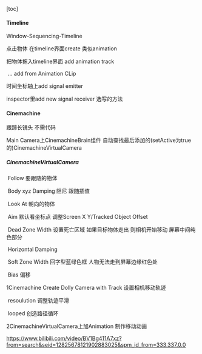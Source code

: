 [toc]

#### Timeline

Window-Sequencing-Timeline

点击物体 在timeline界面create 类似animation

把物体拖入timeline界面 add animation track

​	... add from Animation CLip



时间坐标轴上add signal emitter

 inspector里add new signal receiver 选写的方法

#### Cinemachine

跟踪长镜头 不需代码

Main Camera上CinemachineBrain组件 自动查找最后添加的(setActive为true的)CinemachineVirtualCamera

##### 	CinemachineVirtualCamera

​		Follow 要跟随的物体

​			Body xyz Damping 阻尼 跟随插值

​		Look At 朝向的物体

​			Aim 默认看坐标点 调整Screen X Y/Tracked Object Offset

​			Dead Zone Width 设置死亡区域 如果目标物体走出 则相机开始移动 屏幕中间纯色部分

​			Horizontal Damping

​			Soft Zone Width 回字型蓝绿色框 人物无法走到屏幕边缘红色处

​			Bias 偏移

1Cinemachine Create Dolly Camera with Track 设置相机移动轨迹 

​	resoulution 调整轨迹平滑

​	looped 创造路径循环

2CinemachineVirtualCamera上加Animation 制作移动动画







https://www.bilibili.com/video/BV1Bg411A7xz?from=search&seid=12825678121902883025&spm_id_from=333.337.0.0


